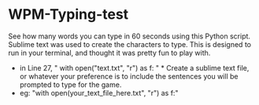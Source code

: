 # WPM-Typing-test
See how many words you can type in 60 seconds using this Python script. Sublime text was used to create the characters to type. This is designed to run in your terminal, and thought it was pretty fun to play with.
* in Line 27, " with open("text.txt", "r") as f: " * Create a sublime text file, or whatever your preference is to include the sentences you will be prompted to type for the game. 
* eg: "with open(your_text_file_here.txt", "r") as f:"
